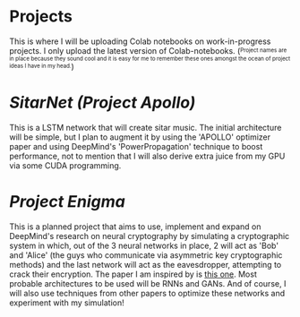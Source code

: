 # Projects
This is where I will be uploading Colab notebooks on work-in-progress projects. I only upload the latest version of Colab-notebooks. (<sup><sub>Project names are in place because they sound cool and it is easy for me to remember these ones amongst the ocean of project ideas I have in my head.</sub></sup>)

# *SitarNet (Project Apollo)*
This is a LSTM network that will create sitar music. The initial architecture will be simple, but I plan to augment it by using the 'APOLLO' optimizer paper and using DeepMind's 'PowerPropagation' technique to boost performance, not to mention that I will also derive extra juice from my GPU via some CUDA programming.

# *Project Enigma*
This is a planned project that aims to use, implement and expand on DeepMind's research on neural cryptography by simulating a cryptographic system in which, out of the 3 neural networks in place, 2 will act as 'Bob' and 'Alice' (the guys who communicate via asymmetric key cryptographic methods) and the last network will act as the eavesdropper, attempting to crack their encryption. The paper I am inspired by is [this one](https://arxiv.org/abs/1610.06918). Most probable architectures to be used will be RNNs and GANs. And of course, I will also use techniques from other papers to optimize these networks and experiment with my simulation!
